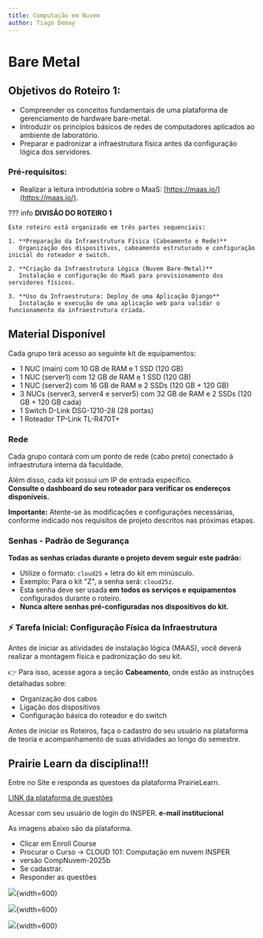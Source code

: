 ```yaml
---
title: Computação em Nuvem
author: Tiago Demay
---
```



# Bare Metal

## Objetivos do Roteiro 1:

* Compreender os conceitos fundamentais de uma plataforma de gerenciamento de hardware bare-metal.
* Introduzir os princípios básicos de redes de computadores aplicados ao ambiente de laboratório.
* Preparar e padronizar a infraestrutura física antes da configuração lógica dos servidores.

### Pré-requisitos:

* Realizar a leitura introdutória sobre o MaaS: [https://maas.io/](https://maas.io/).

??? info
    **DIVISÃO DO ROTEIRO 1**
    
    Este roteiro está organizado em três partes sequenciais:
    
    1. **Preparação da Infraestrutura Física (Cabeamento e Rede)**  
       Organização dos dispositivos, cabeamento estruturado e configuração inicial do roteador e switch.
    
    2. **Criação da Infraestrutura Lógica (Nuvem Bare-Metal)**  
       Instalação e configuração do MaaS para provisionamento dos servidores físicos.
    
    3. **Uso da Infraestrutura: Deploy de uma Aplicação Django**  
       Instalação e execução de uma aplicação web para validar o funcionamento da infraestrutura criada.

## Material Disponível

Cada grupo terá acesso ao seguinte kit de equipamentos:

  * 1 NUC (main) com 10 GB de RAM e 1 SSD (120 GB)
  * 1 NUC (server1) com 12 GB de RAM e 1 SSD (120 GB)
  * 1 NUC (server2) com 16 GB de RAM e 2 SSDs (120 GB + 120 GB)
  * 3 NUCs (server3, server4 e server5) com 32 GB de RAM e 2 SSDs (120 GB + 120 GB cada)
  * 1 Switch D-Link DSG-1210-28 (28 portas)
  * 1 Roteador TP-Link TL-R470T+

### Rede

Cada grupo contará com um ponto de rede (cabo preto) conectado à infraestrutura interna da faculdade.

Além disso, cada kit possui um IP de entrada específico.  
**Consulte o dashboard do seu roteador para verificar os endereços disponíveis.**

**Importante:** Atente-se às modificações e configurações necessárias, conforme indicado nos requisitos de projeto descritos nas próximas etapas.

### Senhas - Padrão de Segurança

**Todas as senhas criadas durante o projeto devem seguir este padrão:**

  * Utilize o formato: `cloud25` + letra do kit em minúsculo.
  * Exemplo: Para o kit "Z", a senha será: `cloud25z`.
  * Esta senha deve ser usada **em todos os serviços e equipamentos** configurados durante o roteiro.
  * **Nunca altere senhas pré-configuradas nos dispositivos do kit.**

### ⚡ Tarefa Inicial: Configuração Física da Infraestrutura

Antes de iniciar as atividades de instalação lógica (MAAS), você deverá realizar a montagem física e padronização do seu kit.

👉 Para isso, acesse agora a seção **Cabeamento**, onde estão as instruções detalhadas sobre:  
- Organização dos cabos  
- Ligação dos dispositivos  
- Configuração básica do roteador e do switch  

Antes de iniciar os Roteiros, faça o cadastro do seu usuário na plataforma de teoria e acompanhamento de suas atividades ao longo do semestre.


## Prairie Learn da disciplina!!!

Entre no Site e responda as questoes da plataforma PrairieLearn.

[LINK da plataforma de questões](https://us.prairielearn.com/pl)

Acessar com seu usuário de login do INSPER. **e-mail institucional**

As imagens abaixo são da plataforma.

* Clicar em Enroll Course
* Procurar o Curso -> CLOUD 101: Computação em nuvem INSPER
* versão CompNuvem-2025b
* Se cadastrar. 
* Responder as questões


![](../assets/images/prairie_1.jpeg){width=600}


![](../assets/images/prairie_2.jpeg){width=600}


![](../assets/images/prairie_3.jpeg){width=600}

